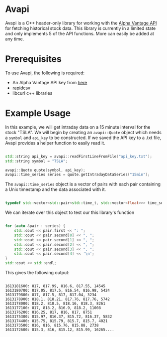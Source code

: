 # Avapi
Avapi is a C++ header-only library for working with the [Alpha Vantage API](https://www.alphavantage.co/) for fetching historical stock data. This library is currently in a limited state and only implements 5 of the API functions. More can easily be added at any time.


# Prerequisites
To use Avapi, the following is required:
* An Alpha Vantage API key from [here](https://www.alphavantage.co/support/#api-key)
* [rapidcsv](https://github.com/d99kris/rapidcsv)
* libcurl c++ libraries


# Example Usage
In this example, we will get intraday data on a 15 minute interval for the stock "TSLA". We will begin by creating an ```avapi::Quote``` object which needs a ```symbol``` and ```api_key``` to be constructed. If we saved the API key to a .txt file, Avapi provides a helper function to easily read it. 

```C++

std::string api_key = avapi::readFirstLineFromFile("api_key.txt");
std::string symbol = "TSLA";

avapi::Quote quote(symbol, api_key);
avapi::time_series series = quote.getIntradayDataSeries("15min");

```

The ```avapi::time_series``` object is a vector of pairs with each pair containing a Unix timestamp and the data associated with it.

```C++

typedef std::vector<std::pair<std::time_t, std::vector<float>>> time_series

```

We can iterate over this object to test our this library's function

```C++

for (auto &pair : series) {
    std::cout << pair.first << ": ";
    std::cout << pair.second[0] << ", ";
    std::cout << pair.second[1] << ", ";
    std::cout << pair.second[2] << ", ";
    std::cout << pair.second[3] << ", ";
    std::cout << pair.second[4] << '\n';
}
std::cout << std::endl;

```

This gives the following output:

```

1613181600: 817, 817.99, 816.6, 817.55, 14545
1613180700: 817.05, 817.5, 816.54, 816.98, 5424
1613179800: 817, 817.5, 817, 817.04, 3234
1613178900: 818.1, 818.21, 817.76, 817.76, 5742
1613178000: 818.2, 818.5, 818.16, 818.3, 8261
1613177100: 817, 818.2, 816.9, 818.2, 11008
1613176200: 816.25, 817, 816, 817, 8751
1613175300: 815.97, 816.37, 815.72, 816.37, 5832
1613174400: 815.75, 815.79, 815.7, 815.7, 4021
1613173500: 816, 816, 815.76, 815.88, 2738
1613172600: 815.3, 816, 815.12, 815.99, 16265....

```
